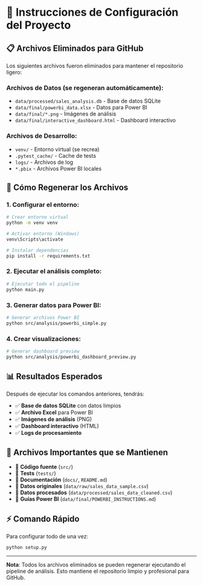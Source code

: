 # 🚀 Instrucciones de Configuración del Proyecto

## 📋 Archivos Eliminados para GitHub

Los siguientes archivos fueron eliminados para mantener el repositorio ligero:

### **Archivos de Datos (se regeneran automáticamente):**
- `data/processed/sales_analysis.db` - Base de datos SQLite
- `data/final/powerbi_data.xlsx` - Datos para Power BI
- `data/final/*.png` - Imágenes de análisis
- `data/final/interactive_dashboard.html` - Dashboard interactivo

### **Archivos de Desarrollo:**
- `venv/` - Entorno virtual (se recrea)
- `.pytest_cache/` - Cache de tests
- `logs/` - Archivos de log
- `*.pbix` - Archivos Power BI locales

## 🔄 Cómo Regenerar los Archivos

### **1. Configurar el entorno:**
```bash
# Crear entorno virtual
python -m venv venv

# Activar entorno (Windows)
venv\Scripts\activate

# Instalar dependencias
pip install -r requirements.txt
```

### **2. Ejecutar el análisis completo:**
```bash
# Ejecutar todo el pipeline
python main.py
```

### **3. Generar datos para Power BI:**
```bash
# Generar archivos Power BI
python src/analysis/powerbi_simple.py
```

### **4. Crear visualizaciones:**
```bash
# Generar dashboard preview
python src/analysis/powerbi_dashboard_preview.py
```

## 📊 Resultados Esperados

Después de ejecutar los comandos anteriores, tendrás:

- ✅ **Base de datos SQLite** con datos limpios
- ✅ **Archivo Excel** para Power BI
- ✅ **Imágenes de análisis** (PNG)
- ✅ **Dashboard interactivo** (HTML)
- ✅ **Logs de procesamiento**

## 🎯 Archivos Importantes que se Mantienen

- 📁 **Código fuente** (`src/`)
- 📁 **Tests** (`tests/`)
- 📁 **Documentación** (`docs/`, `README.md`)
- 📁 **Datos originales** (`data/raw/sales_data_sample.csv`)
- 📁 **Datos procesados** (`data/processed/sales_data_cleaned.csv`)
- 📁 **Guías Power BI** (`data/final/POWERBI_INSTRUCTIONS.md`)

## ⚡ Comando Rápido

Para configurar todo de una vez:
```bash
python setup.py
```

---

**Nota**: Todos los archivos eliminados se pueden regenerar ejecutando el pipeline de análisis. Esto mantiene el repositorio limpio y profesional para GitHub.

